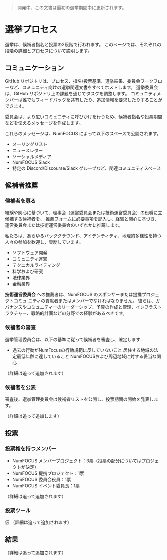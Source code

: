 > 開発中、この文書は最初の選挙期間中に更新されます。

# 選挙プロセス

選挙は、候補者指名と投票の2段階で行われます。
このページでは、それぞれの段階の詳細とプロセスについて説明します。

## コミュニケーション

GitHub リポジトリは、プロセス、指名/投票基準、選挙結果、委員会ワークフローなど、コミュニティ向けの選挙関連文書をすべてホストします。
選挙委員会は、GitHub リポジトリ上の課題を通じてタスクを調整します。
コミュニティメンバーは誰でもフィードバックを共有したり、追加情報を要求したりすることができます。

委員会は、より広いコミュニティに呼びかけを行うため、候補者指名や投票期間などを伝えるメッセージを作成します。

これらのメッセージは、NumFOCUS によって以下のスペースで公開されます。

- メーリングリスト
- ニュースレター
- ソーシャルメディア
- NumFOCUS Slack
- 特定の Discord/Discourse/Slack グループなど、関連コミュニティスペース

## 候補者推薦

### 候補者を募る

経験や関心に基づいて、理事会（運営委員会または技術運営委員会）の役職に立候補する候補者を、
[推薦フォーム][nomination-form]に必要事項を記入し、経験と関心に基づき、運営委員会または技術運営委員会のいずれかに推薦します。

私たちは、あらゆるバックグラウンド、アイデンティティ、地理的多様性を持つ人々の参加を歓迎し、奨励しています。

- ソフトウェア開発
- コミュニティ運営
- テクニカルライティング
- 科学および研究
- 法律業界
- 金融業界

**技術運営委員会** への推薦者は、NumFOCUS のスポンサーまたは提携プロジェクトコミュ ニティの貢献者またはメンバーでなければなりません。
彼らは、ガバナンスやコミュニティーのリーダーシップ、予算の作成と管理、インフラストラクチャー、戦略的計画などの分野での経験があるべきです。

### 候補者の審査

選挙管理委員会は、以下の基準に従って候補者を審査し、確定します:

- 過去の行動がNumFocusの行動規範に反していないこと
  居住する地域の法定最低年齢に達していること
  NumFOCUSおよび周辺地域に対する妥当な関心

（詳細は追って追加されます）

### 候補者を公表

審査後、選挙管理委員会は候補者リストを公開し、投票期間の開始を発表します。

（詳細は追って追加します）

## 投票

### 投票権を持つメンバー

- NumFOCUS メンバープロジェクト：3票（投票の配分についてはプロジェクトが決定）
- NumFOCUS 提携プロジェクト：1票
- NumFOCUS 委員会役員：1票
- NumFOCUS イベント委員長：1票

（詳細は追って追加されます）

### 投票ツール

仮
（詳細は追って追加されます）

## 結果

（詳細は追って追加されます）

<!-- Links -->

[nomination-form]: https://forms.gle/zNYGSYpoGQPZgQTZ8
[opavote]: https://opavote.com
